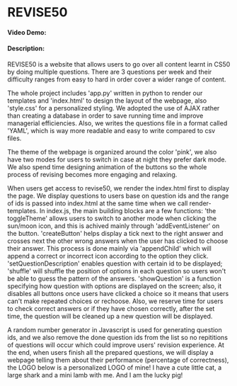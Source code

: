 # REVISE50

#### Video Demo:

#### Description:

REVISE50 is a website that allows users to go over all content learnt in CS50 by doing multiple questions. There are 3 questions per week and their difficulty ranges from easy to hard in order cover a wider range of content. 

The whole project includes 'app.py' written in python to render our templates and 'index.html' to design the layout of the webpage, also 'style.css' for a personalized styling. We adopted the use of AJAX rather than creating a database in order to save running time and improve managerial efficiencies. Also, we writes the questions file in a format called 'YAML', which is way more readable and easy to write compared to csv files. 

The theme of the webpage is organized around the color 'pink', we also have two modes for users to switch in case at night they prefer dark mode. We also spend time designing animation of the buttons so the whole process of revising becomes more engaging and relaxing.

When users get access to revise50, we render the index.html first to display the page. We display questions to users base on question ids and the range of ids is passed into index.html at the same time when we call render-templates. In index.js, the main building blocks are a few functions: 'the toggleTheme' allows users to switch to another mode when clicking the sun/moon icon, and this is achived mainly through 'addEventListener' on the button. 'createButton' helps display a tick next to the right answer and crosses next the other wrong answers when the user has clicked to choose their answer. This process is done mainly via 'appendChild' which will append a correct or incorrect icon according to the option they click. 'setQuestionDescription' enables question with certain id to be displayed; 'shuffle' will shuffle the position of options in each question so users won't be able to guess the pattern of the answers. 'showQuestion' is a function specifying how question with options are displayed on the screen; also, it disables all buttons once users have clicked a choice so it means that users can't make repeated choices or rechoose. Also, we reserve time for users to check correct answers or if they have chosen correctly, after the set time, the question will be cleaned up a new question will be displayed.

A random number generator in Javascript is used for generating question ids, and we also remove the done question ids from the list so no repititions of questions will occur which could improve users' revision experience. At the end, when users finish all the prepared questions, we will display a webpage telling them about their performance (percentage of correctness), the LOGO below is a personalized LOGO of mine! I have a cute little cat, a large shark and a mini lamb with me. And I am the lucky pig!

